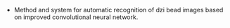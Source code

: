 - Method and system for automatic recognition of dzi bead images based on improved convolutional neural network.

